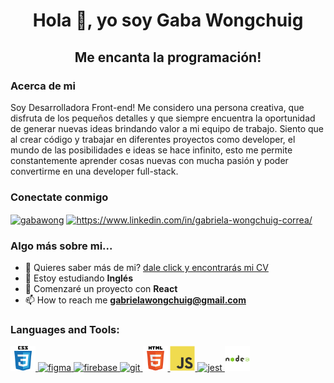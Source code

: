 
<h1 align="center">Hola 👋, yo soy Gaba Wongchuig</h1>
<h2 align="center">Me encanta la programación!</h3>


<h3 align="left">Acerca de mi</h3>
<p align="left">Soy Desarrolladora Front-end! Me considero una persona creativa, que disfruta de los pequeños detalles y que siempre encuentra la oportunidad de generar nuevas ideas brindando valor a mi equipo de trabajo. Siento que al crear código y trabajar en diferentes proyectos como developer, el mundo de las posibilidades e ideas se hace infinito, esto me permite constantemente  aprender cosas nuevas con mucha pasión y poder convertirme en una developer full-stack. </p>

<h3 align="left">Conectate conmigo</h3>
<p align="left">
<a href="https://twitter.com/gabawong" target="blank"><img align="center" src="https://raw.githubusercontent.com/rahuldkjain/github-profile-readme-generator/master/src/images/icons/Social/twitter.svg" alt="gabawong" height="30" width="40" /></a>
<a href="https://linkedin.com/in/https://www.linkedin.com/in/gabriela-wongchuig-correa/" target="blank"><img align="center" src="https://raw.githubusercontent.com/rahuldkjain/github-profile-readme-generator/master/src/images/icons/Social/linked-in-alt.svg" alt="https://www.linkedin.com/in/gabriela-wongchuig-correa/" height="30" width="40" /></a>
</p>


<h3 align="left">Algo más sobre mi...</h3>

- 🔭 Quieres saber más de mi? [dale click y encontrarás mi CV](https://www.canva.com/design/DAFT3j9Nnqg/e1aYQjn9eFrix2BDsQnn1Q/view?utm_content=DAFT3j9Nnqg&utm_campaign=designshare&utm_medium=link2&utm_source=sharebutton)
- 🌱 Estoy estudiando **Inglés**
- 💬 Comenzaré un proyecto con **React**
- 📫 How to reach me **gabrielawongchuig@gmail.com**



<h3 align="left">Languages and Tools:</h3>
<p align="left"> <a href="https://www.w3schools.com/css/" target="_blank" rel="noreferrer"> <img src="https://raw.githubusercontent.com/devicons/devicon/master/icons/css3/css3-original-wordmark.svg" alt="css3" width="40" height="40"/> </a> <a href="https://www.figma.com/" target="_blank" rel="noreferrer"> <img src="https://www.vectorlogo.zone/logos/figma/figma-icon.svg" alt="figma" width="40" height="40"/> </a> <a href="https://firebase.google.com/" target="_blank" rel="noreferrer"> <img src="https://www.vectorlogo.zone/logos/firebase/firebase-icon.svg" alt="firebase" width="40" height="40"/> </a> <a href="https://git-scm.com/" target="_blank" rel="noreferrer"> <img src="https://www.vectorlogo.zone/logos/git-scm/git-scm-icon.svg" alt="git" width="40" height="40"/> </a> <a href="https://www.w3.org/html/" target="_blank" rel="noreferrer"> <img src="https://raw.githubusercontent.com/devicons/devicon/master/icons/html5/html5-original-wordmark.svg" alt="html5" width="40" height="40"/> </a> <a href="https://developer.mozilla.org/en-US/docs/Web/JavaScript" target="_blank" rel="noreferrer"> <img src="https://raw.githubusercontent.com/devicons/devicon/master/icons/javascript/javascript-original.svg" alt="javascript" width="40" height="40"/> </a> <a href="https://jestjs.io" target="_blank" rel="noreferrer"> <img src="https://www.vectorlogo.zone/logos/jestjsio/jestjsio-icon.svg" alt="jest" width="40" height="40"/> </a> <a href="https://nodejs.org" target="_blank" rel="noreferrer"> <img src="https://raw.githubusercontent.com/devicons/devicon/master/icons/nodejs/nodejs-original-wordmark.svg" alt="nodejs" width="40" height="40"/> </a> </p>






